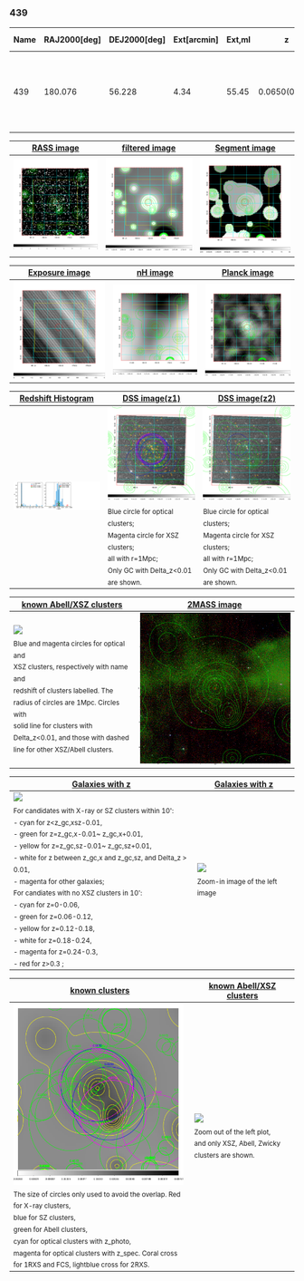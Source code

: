 <div STYLE="page-break-after: always;"></div>

### 439

|Name|RAJ2000[deg]|DEJ2000[deg] |Ext[arcmin]| Ext,ml | z | z_src| C|GC(XSZ,Delta_z<0.01)| GC(OPT,Delta_z<0.01)|GC| R_sig[arcmin] | R500[arcmin] | R500[Mpc]| CRsig[c/s] | CR500[c/s] |L500[1E44 erg/s]|F500[1E-12 erg/s/cm^2]| M500[1E14 Msun]|Tx[keV]|Cnt_sig|Beta|Rc[arcmin]|Comment|Alias|
|---|---|---|---|---|---|------|---|--------|---------|----------|---|---|---|---|---|---|---|---|---|---|---|---|---|---|
|439| 180.076| 56.228| 4.34| 55.45| 0.0650(0.005)| z1, z_xsz| B| L03, MCXC, PSZ2, Tar| A, N, W| A, F20, L03, MCXC, N, PSZ2, SPI, Tar, W| 13.675| 10.624| 0.796| 0.275(0.038)| 0.266(0.037)| 0.524(0.053)| 5.137(0.523)| 1.52(0.08)| 2.83(0.09)| 136.1| 0.777(-0.156+0.149)| 7.234(-1.873+1.541)| -| k500|

|[RASS image](../image/439/439_img.pdf)|[filtered image](../image/439/439_fil.pdf)|[Segment image](../image/439/439_seg.pdf)|
|-------------------|--------------------|-------------------|
| <img src="../image/439/439_img.png" width="300">  | <img src="../image/439/439_fil.png" width="300">   | <img src="../image/439/439_seg.png" width="300">  |

|[Exposure image](../image/439/439_mex.pdf)| [nH image](../image/439/439_nh.pdf)| [Planck image](../image/439/439_p.pdf)|
|-------------------|--------------------|-------------------|
|<img src="../image/439/439_mex.png" width="300">   | <img src="../image/439/439_nh.png" width="300">    | <img src="../image/439/439_p.png" width="300"> |

|[Redshift Histogram](../image/439/439_zg.pdf) | [DSS image(z1)](../image/439/439_dss_z1.pdf)      |  [DSS image(z2)](../image/439/439_dss_z2.pdf)    |
|-------------------|--------------------|-------------------|
|<img src="../image/439/439_zg.png" width="300"> |<img src="../image/439/439_dss_z1.png" width="300"> <sub><br>Blue circle for optical clusters; <br>Magenta circle for XSZ clusters; <br>all with r=1Mpc; <br>Only GC with Delta_z<0.01 are shown. </sub>| <img src="../image/439/439_dss_z2.png" width="300"><sub><br>Blue circle for optical clusters; <br>Magenta circle for XSZ clusters; <br>all with r=1Mpc; <br>Only GC with Delta_z<0.01 are shown. </sub> |

|[known Abell/XSZ clusters](../image/439/439_m.pdf) | [2MASS image](../image/439/439_2mass.pdf)      |
|-------------------|-------------------|
|<img src=../image/439/439_m.png width="300"> <br><sub>Blue and magenta circles for optical and <br>XSZ clusters, respectively with name and <br>redshift of clusters labelled. The <br>radius of circles are 1Mpc. Circles with <br>solid line for clusters with <br>Delta_z<0.01, and those with dashed <br>line for other XSZ/Abell clusters.        </sub>|<img src="../image/439/439_2mass.png" width="300">  |

|[Galaxies with z](../image/439/439_opt_ned.pdf) |[Galaxies with z](../image/439/439_opt_ned_zoom.pdf) |
|-------------------|-------------------|
| <img src=../image/439/439_opt_ned.png width="300"> <br><sub> For candidates with X-ray or SZ clusters within 10': <br> - cyan for z<z_gc,xsz-0.01, <br> - green for z=z_gc,x-0.01~ z_gc,x+0.01, <br> - yellow for z=z_gc,sz-0.01~ z_gc,sz+0.01, <br> - white for z between z_gc,x and z_gc,sz, and Delta_z > 0.01, <br> - magenta for other galaxies; <br>For candiates with no XSZ clusters in 10': <br> - cyan for z=0-0.06, <br> - green for z=0.06-0.12, <br> - yellow for z=0.12-0.18, <br> - white for z=0.18-0.24, <br> - magenta for z=0.24-0.3, <br> - red for z>0.3 ;  </sub>|<img src=../image/439/439_opt_ned_zoom.png width="300">  <br><sub> Zoom-in image of the left image</sub>|

|[known clusters](../image/439/439_gc.pdf) |[known Abell/XSZ clusters](../image/439/439_gc_large.pdf) |
|-------------------|-------------------|
| <img src=../image/439/439_gc.png width="300"> <br><sub> The size of circles only used to avoid the overlap. Red for X-ray clusters, <br> blue for SZ clusters, <br> green for Abell clusters, <br> cyan for optical clusters with z_photo, <br> magenta for optical clusters with z_spec. Coral cross for 1RXS and FCS, lightblue cross for 2RXS. </sub>|<img src=../image/439/439_gc_large.png width="300"> <br><sub> Zoom out of the left plot, <br> and only XSZ, Abell, Zwicky clusters are shown. </sub> |



